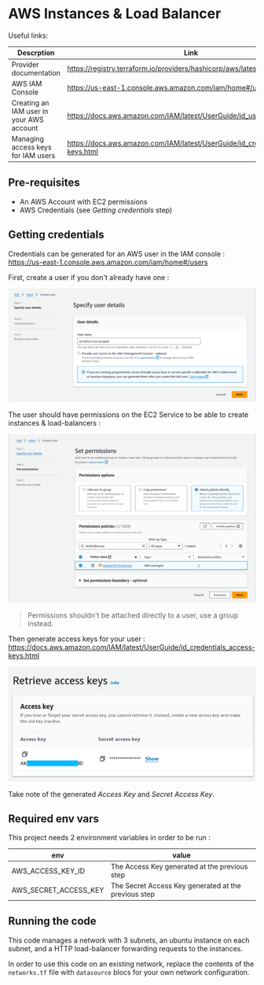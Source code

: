 # AWS Instances & Load Balancer

Useful links:

| Descrption                               | Link                                                                             |
|------------------------------------------|----------------------------------------------------------------------------------|
| Provider documentation                   | https://registry.terraform.io/providers/hashicorp/aws/latest                     |
| AWS IAM Console                          | https://us-east-1.console.aws.amazon.com/iam/home#/users                         |
| Creating an IAM user in your AWS account | https://docs.aws.amazon.com/IAM/latest/UserGuide/id_users_create.html            |
| Managing access keys for IAM users       | https://docs.aws.amazon.com/IAM/latest/UserGuide/id_credentials_access-keys.html |

## Pre-requisites

* An AWS Account with EC2 permissions
* AWS Credentials (see _Getting credentials_ step)

## Getting credentials

Credentials can be generated for an AWS user in the IAM
console : https://us-east-1.console.aws.amazon.com/iam/home#/users

First, create a user if you don't already have one :

![Create a User](assets/01-create-user.png)

The user should have permissions on the EC2 Service to be able to create instances & load-balancers :

![Attach permissions](assets/02-attach-permissions.png)

> Permissions shouldn't be attached directly to a user, use a group instead.

Then generate access keys for your user : https://docs.aws.amazon.com/IAM/latest/UserGuide/id_credentials_access-keys.html

![Get Access Keys](assets/03-access-keys.png)

Take note of the generated _Access Key_ and _Secret Access Key_. 

## Required env vars

This project needs 2 environment variables in order to be run :

| env                   | value                                                 |
|-----------------------|-------------------------------------------------------|
| AWS_ACCESS_KEY_ID     | The Access Key generated at the previous step    |
| AWS_SECRET_ACCESS_KEY | The Secret Access Key generated at the previous step |

## Running the code

This code manages a network with 3 subnets, an ubuntu instance on each subnet, and a HTTP load-balancer forwarding requests to the instances.

In order to use this code on an existing network, replace the contents of the `networks.tf` file with `datasource` blocs for your own network configuration.
